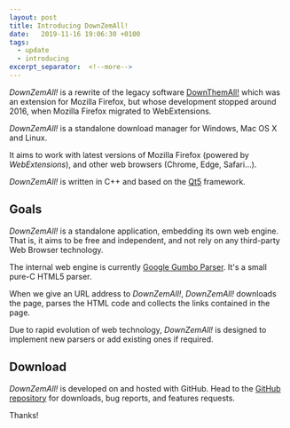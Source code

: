 ```yaml
---
layout: post
title: Introducing DownZemAll!
date:   2019-11-16 19:06:30 +0100
tags:
  - update
  - introducing
excerpt_separator:  <!--more-->
---
```


*DownZemAll!* is a rewrite of the legacy software [DownThemAll!](https://en.wikipedia.org/wiki/DownThemAll! "https://en.wikipedia.org/wiki/DownThemAll!") which was an extension for Mozilla Firefox, but whose development stopped around 2016, when Mozilla Firefox migrated to WebExtensions.

*DownZemAll!* is a standalone download manager for Windows, Mac OS X and Linux. 

It aims to work with latest versions of Mozilla Firefox (powered by *WebExtensions*), and other web browsers (Chrome, Edge, Safari...). 

*DownZemAll!* is written in C++ and based on the [Qt5](https://www.qt.io/ "https://www.qt.io/") framework.


## Goals

*DownZemAll!* is a standalone application, embedding its own web engine. That is, it aims to be free and independent, and not rely on any third-party Web Browser technology.

The internal web engine is currently [Google Gumbo Parser](https://github.com/google/gumbo-parser "https://github.com/google/gumbo-parser"). It's a small pure-C HTML5 parser.

When we give an URL address to *DownZemAll!*, *DownZemAll!* downloads the page, parses the HTML code and collects the links contained in the page.

Due to rapid evolution of web technology, *DownZemAll!* is designed to implement new parsers or add existing ones if required.




## Download

*DownZemAll!* is developed on and hosted with GitHub. Head to the <a href="https://github.com/setvisible/DownZemAll">GitHub repository</a> for downloads, bug reports, and features requests.

Thanks!
